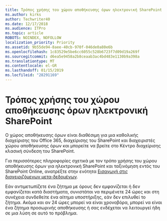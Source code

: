 ```yaml
---
title: Τρόπος χρήσης του χώρου αποθήκευσης όρων ηλεκτρονική SharePoint
ms.author: kirks
author: Techwriter40
ms.date: 12/17/2018
ms.audience: ITPro
ms.topic: article
ROBOTS: NOINDEX, NOFOLLOW
localization_priority: Priority
ms.assetid: 9b55de94-8aee-40cb-970f-046de0a80e6b
ms.openlocfilehash: 1c83529e5be6cc6055c528b6723f7d09d19a269f
ms.sourcegitcommit: d6ea5e9458a2b8ceaab3ac4bd483e1130b9a398a
ms.translationtype: MT
ms.contentlocale: el-GR
ms.lasthandoff: 01/15/2019
ms.locfileid: "28291169"
---
```

# <a name="how-to-use-the-sharepoint-online-term-store"></a>Τρόπος χρήσης του χώρου αποθήκευσης όρων ηλεκτρονική SharePoint

Ο χώρος αποθήκευσης όρων είναι διαθέσιμη για μια καθολικής διαχείρισης του Office 365, διαχείρισης του SharePoint και διαχειριστές χώρου αποθήκευσης όρων και μπορείτε να βρείτε στο Κέντρο διαχείρισης κλασική σύνδεση του SharePoint. 
  
Για περισσότερες πληροφορίες σχετικά με τον τρόπο χρήσης του χώρου αποθήκευσης όρων για ηλεκτρονική SharePoint και ταξινόμηση εντός του SharePoint Online, ανατρέξτε στην ενότητα [Εισαγωγή στις διαχειριζόμενων μετα-δεδομένων](https://go.microsoft.com/fwlink/?linkid=2044674&amp;clcid=0x409).
  
Εάν αντιμετωπίζετε ένα ζήτημα με όρους δεν εμφανίζεται ή δεν εμφανίζεται κατά διαστήματα, συνιστάται να περιμένετε 24 ώρες και στη συνέχεια συνδεθείτε ένα αίτημα υποστήριξης, εάν δεν επιλυθεί το ζήτημα. Ακόμα και αν 24 ώρες μπορεί να είναι χρονοβόρα, μπορεί να είναι ένα ζήτημα προσωρινής αποθήκευσης ή σας ενδέχεται να λειτουργεί ήδη σε μια λύση σε αυτό το πρόβλημα.
  

